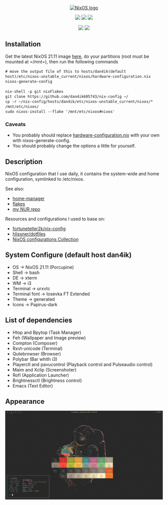 <p align="center">
  <a href="https://nixos.org/nixos"><img src="https://nixos.org/logo/nixos-hires.png" width="500px" alt="NixOS logo" /></a>
</p>

<p align="center">
<a href="https://github.com/dan4ik605743/nix-config/actions/workflows/flake-check.yml"><img src="https://github.com/dan4ik605743/nix-config/actions/workflows/flake-check.yml/badge.svg"/></a> <a href="https://github.com/dan4ik605743/nix-config/actions/workflows/format-check.yml"><img src="https://github.com/dan4ik605743/nix-config/actions/workflows/format-check.yml/badge.svg"/></a> <a href="https://github.com/dan4ik605743/nix-config/actions/workflows/build-check.yml"><img src="https://github.com/dan4ik605743/nix-config/actions/workflows/build-check.yml/badge.svg"></a>
</p><p align="center"><a href="https://github.com/hlissner/doom-emacs"><img src = "https://img.shields.io/badge/Made_with-Doom_Emacs-blueviolet.svg?&logo=GNU%20Emacs&logoColor=white"></a> <a href="https://github.com/nixos/nixpkgs"><img src="https://img.shields.io/badge/NixOS-21.11-informational?style=flat.svg"/></a>
</p>

## Installation
Get the latest NixOS 21.11 image <a href="https://releases.nixos.org/?prefix=nixos/unstable/">here</a>, do your partitions (root must be mounted at =/mnt=), then run the following commands
```
# move the output file of this to hosts/dan4ik(default host)/etc/nixos-unstable_current/nixos/hardware-configuration.nix
nixos-generate-config

nix-shell -p git nixFlakes
git clone https://github.com/dan4ik605743/nix-config ~/
cp -r ~/nix-config/hosts/dan4ik/etc/nixos-unstable_current/nixos/* /mnt/etc/nixos/
sudo nixos-install --flake '/mnt/etc/nixos#nixos'
```

### Caveats
* You probably should replace <a href="https://github.com/dan4ik605743/nix-config/blob/master/hosts/dan4ik/etc/nixos-unstable_current/nixos/system/hardware-configuration.nix">hardware-configuration.nix</a> with your own with nixos-generate-config.
* You should probably change the options a little for yourself.

## Description

NixOS configuration that I use daily, it contains the system-wide and home configuration, symlinked to /etc/nixos.

See also:
* <a href="https://github.com/nix-community/home-manager">home-manager</a>
* <a href="https://nixos.wiki/wiki/Flakes">flakes</a>
* <a href="https://github.com/dan4ik605743/nur">my NUR repo</a>

Resources and configurations I used to base on:
* <a href="https://github.com/fortuneteller2k/nix-config">fortuneteller2k/nix-config</a>
* <a href="https://github.com/hlissner/dotfiles">hlissner/dotfiles</a>
* <a href="https://nixos.wiki/wiki/Configuration_Collection">NixOS configurations Collection</a>

##  System Configure (default host dan4ik) <space><space>
* OS -> NixOS 21.11 (Porcupine) <space><space><space>
* Shell -> bash <space><space><space>
* DE -> xterm <space><space><space>
* WM -> i3 <space><space><space>
* Terminal -> urxvtc <space><space><space>
* Terminal font -> Iosevka FT Extended  <space><space><space>
* Theme -> generated <space><space><space>
* Icons -> Papirus-dark <space><space><space>
 
## List of dependencies <space><space><space>
* Htop and Bpytop (Task Manager) <space><space><space><space><space>
* Feh (Wallpaper and Image preview) <space><space><space><space><space>
* Compton (Composer) <space><space><space><space><space>
* Rxvt-unicode (Terminal) <space><space><space><space><space>
* Qutebrowser (Browser) <space><space><space><space><space>
* Polybar (Bar whith i3) <space><space><space><space><space>
* Playerctl and pavucontrol (Playback control and Pulseaudio control) <space><space><space><space><space>
* Maim and Xclip (Screenshoter) <space><space><space><space><space>
* Rofi (Application Launcher) <space><space><space><space><space>
* Brightnessctl (Brightness control) <space><space><space><space><space>
* Emacs (Text Editor) <space><space><space><space><space>

## Appearance

![dan4ik](hosts/dan4ik/home/dan4ik/Documents/screenshots/1.png)
